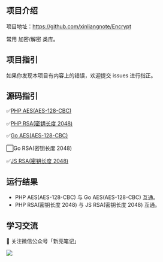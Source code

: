 ## 项目介绍

项目地址：https://github.com/xinliangnote/Encrypt

常用 加密/解密 类库。

## 项目指引

如果你发现本项目有内容上的错误，欢迎提交 issues 进行指正。

## 源码指引

:white_check_mark:[PHP AES(AES-128-CBC)](https://github.com/xinliangnote/Encrypt/blob/master/PHP/php_aes_128_cbc.php)

:white_check_mark:[PHP RSA(密钥长度 2048)](https://github.com/xinliangnote/Encrypt/blob/master/PHP/php_rsa_key_2048.php)

:white_check_mark:[Go AES(AES-128-CBC)](https://github.com/xinliangnote/Encrypt/blob/master/Go/go_aes_128_cbc.go)

:white_large_square:Go RSA(密钥长度 2048)

:white_check_mark:[JS RSA(密钥长度 2048)](https://github.com/xinliangnote/Encrypt/blob/master/JavaScript)

## 运行结果

- PHP AES(AES-128-CBC) 与 Go AES(AES-128-CBC) 互通。
- PHP RSA(密钥长度 2048) 与 JS RSA(密钥长度 2048) 互通。

## 学习交流

:star2: 关注微信公众号「新亮笔记」

![](https://github.com/xinliangnote/Go/blob/master/00-基础语法/images/qr.jpg)

